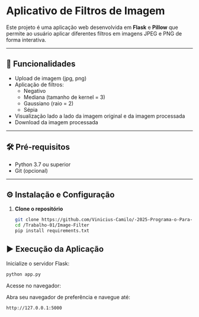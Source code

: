 # Aplicativo de Filtros de Imagem

Este projeto é uma aplicação web desenvolvida em **Flask** e **Pillow** que permite ao usuário aplicar diferentes filtros em imagens JPEG e PNG de forma interativa.

---

## 🚀 Funcionalidades

- Upload de imagem (jpg, png)
- Aplicação de filtros:
  - Negativo
  - Mediana (tamanho de kernel = 3)
  - Gaussiano (raio = 2)
  - Sépia
- Visualização lado a lado da imagem original e da imagem processada
- Download da imagem processada

---

## 🛠 Pré-requisitos

- Python 3.7 ou superior
- Git (opcional)

---

## ⚙️ Instalação e Configuração

1. **Clone o repositório**
   ```bash
   git clone https://github.com/Vinicius-Camilo/-2025-Programa-o-Para-Internet-I/blob/main/
   cd /Trabalho-01/Image-Filter
   pip install requirements.txt
## ▶️ Execução da Aplicação

Inicialize o servidor Flask:
```bash
python app.py
```

Acesse no navegador:

Abra seu navegador de preferência e navegue até:
```bash
http://127.0.0.1:5000
